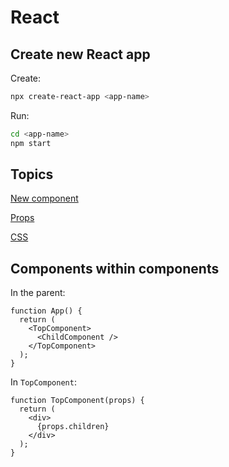 # React

## Create new React app

Create:
```bash
npx create-react-app <app-name>
```

Run:
```bash
cd <app-name>
npm start
```
## Topics
[New component](new-component.md)

[Props](props.md)

[CSS](css.md)

## Components within components
In the parent:
```
function App() {
  return (
    <TopComponent>
      <ChildComponent />
    </TopComponent>
  );
}
```

In `TopComponent`:
```
function TopComponent(props) {
  return (
    <div>
      {props.children}
    </div>
  );
}
```

